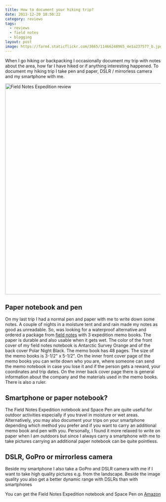 ```yaml
---
title: How to document your hiking trip?
date: 2013-12-20 18:50:22
category: reviews
tags:
  - reviews
  - field notes
  - blogging
layout: post
image: https://farm4.staticflickr.com/3665/11466248965_4e1a237577_b.jpg
---
```



When I go hiking or backpacking I occasionally document my trip with notes about the area, how far I have hiked or if anything interesting happened. To document my hiking trip I take pen and paper, DSLR / mirrorless camera and my smartphone with me.

<img src="https://farm4.staticflickr.com/3665/11466248965_4e1a237577_b.jpg"  width="1024" height="683" alt="Field Notes Expedition review">
  
<!--more-->

## Paper notebook and pen
On my last trip I had a normal pen and paper with me to write down some notes. A couple of nights in a moisture tent and and rain made my notes as good as unreadable. So, was looking for a waterproof alternative and ordered a package from <a rel="nofollow" href="http://fieldnotesbrand.com/colors/expedition/" target="_blank">field notes</a> with 3 expedition memo books. The paper is durable and also usable when it gets wet. The color of the front cover of my field notes notebook is Antarctic Survey Orange and of the back cover Polar Night Black. The memo book has 48 pages. The size of the memo books is 3-1/2" x 5-1/2". On the inner front cover page of the memo books you can write down who you are, where someone can send the memo notebook in case you lose it and if the person gets a reward, your coordinates and trip dates. On the inner back cover page there is general information about the company and the materials used in the memo books. There is also a ruler.

## Smartphone or paper notebook?
The Field Notes Expedition notebook and Space Pen are quite useful for outdoor activities especially if you travel in moisture or wet areas. Alternatively, you may also document your trips on your smartphone depending which method you prefer and if you want to carry an additional memo book and pen with you. Personally, I found it more relaxed to write on paper when I am outdoors but since I always carry a smartphone with me to take pictures carrying an additional paper notebook can be quite pointless.

## DSLR, GoPro or mirrorless camera
Beside my smartphone I also take a GoPro and DSLR camera with me if I want to take high quality pictures e.g. from the landscape. Beside the image quality you also get a better dynamic range with DSLRs than with smartphones

You can get the Field Notes Expedition notebook and Space Pen on <a rel="nofollow" href="http://amzn.to/2uVkH6Z" target="_blank" >Amazon</a>
